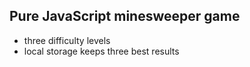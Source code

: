 ## Pure JavaScript minesweeper game
- three difficulty levels
- local storage keeps three best results
